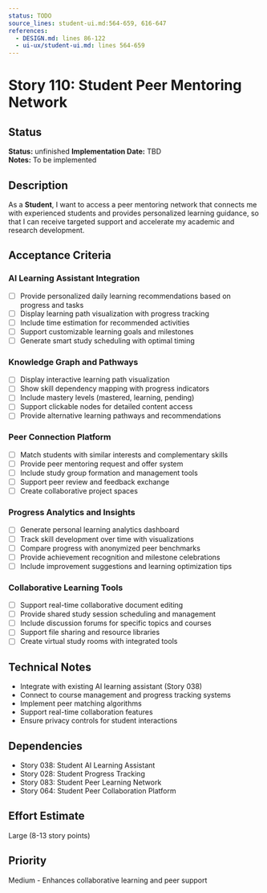 ```yaml
---
status: TODO
source_lines: student-ui.md:564-659, 616-647
references:
  - DESIGN.md: lines 86-122
  - ui-ux/student-ui.md: lines 564-659
---
```

# Story 110: Student Peer Mentoring Network

## Status
**Status:** unfinished
**Implementation Date:** TBD  
**Notes:** To be implemented

## Description
As a **Student**, I want to access a peer mentoring network that connects me with experienced students and provides personalized learning guidance, so that I can receive targeted support and accelerate my academic and research development.

## Acceptance Criteria

### AI Learning Assistant Integration
- [ ] Provide personalized daily learning recommendations based on progress and tasks
- [ ] Display learning path visualization with progress tracking
- [ ] Include time estimation for recommended activities
- [ ] Support customizable learning goals and milestones
- [ ] Generate smart study scheduling with optimal timing

### Knowledge Graph and Pathways
- [ ] Display interactive learning path visualization
- [ ] Show skill dependency mapping with progress indicators
- [ ] Include mastery levels (mastered, learning, pending)
- [ ] Support clickable nodes for detailed content access
- [ ] Provide alternative learning pathways and recommendations

### Peer Connection Platform
- [ ] Match students with similar interests and complementary skills
- [ ] Provide peer mentoring request and offer system
- [ ] Include study group formation and management tools
- [ ] Support peer review and feedback exchange
- [ ] Create collaborative project spaces

### Progress Analytics and Insights
- [ ] Generate personal learning analytics dashboard
- [ ] Track skill development over time with visualizations
- [ ] Compare progress with anonymized peer benchmarks
- [ ] Provide achievement recognition and milestone celebrations
- [ ] Include improvement suggestions and learning optimization tips

### Collaborative Learning Tools
- [ ] Support real-time collaborative document editing
- [ ] Provide shared study session scheduling and management
- [ ] Include discussion forums for specific topics and courses
- [ ] Support file sharing and resource libraries
- [ ] Create virtual study rooms with integrated tools

## Technical Notes
- Integrate with existing AI learning assistant (Story 038)
- Connect to course management and progress tracking systems
- Implement peer matching algorithms
- Support real-time collaboration features
- Ensure privacy controls for student interactions

## Dependencies
- Story 038: Student AI Learning Assistant
- Story 028: Student Progress Tracking
- Story 083: Student Peer Learning Network
- Story 064: Student Peer Collaboration Platform

## Effort Estimate
Large (8-13 story points)

## Priority
Medium - Enhances collaborative learning and peer support
